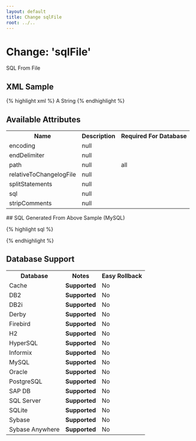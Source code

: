 ```yaml
---
layout: default
title: Change sqlFile
root: ../..
---
```


# Change: 'sqlFile'

SQL From File

## XML Sample ##

{% highlight xml %}
<sqlFile encoding="A String"
        endDelimiter="A String"
        path="A String"
        relativeToChangelogFile="true"
        splitStatements="true"
        stripComments="true">A String</sqlFile>
{% endhighlight %}

## Available Attributes ##

<table>
<tr><th>Name</th><th>Description</th><th>Required For Database</th></tr>
<tr><td>encoding</td><td>null</td><td></td></tr>
<tr><td>endDelimiter</td><td>null</td><td></td></tr>
<tr><td>path</td><td>null</td><td>all</td></tr>
<tr><td>relativeToChangelogFile</td><td>null</td><td></td></tr>
<tr><td>splitStatements</td><td>null</td><td></td></tr>
<tr><td>sql</td><td>null</td><td></td></tr>
<tr><td>stripComments</td><td>null</td><td></td></tr>
</table>
## SQL Generated From Above Sample (MySQL)

{% highlight sql %}

{% endhighlight %}

## Database Support

<table style='border:1;'>
<tr><th>Database</th><th>Notes</th><th>Easy Rollback</th></tr>
<tr><td>Cache</td><td><b>Supported</b></td><td>No</td></tr>
<tr><td>DB2</td><td><b>Supported</b></td><td>No</td></tr>
<tr><td>DB2i</td><td><b>Supported</b></td><td>No</td></tr>
<tr><td>Derby</td><td><b>Supported</b></td><td>No</td></tr>
<tr><td>Firebird</td><td><b>Supported</b></td><td>No</td></tr>
<tr><td>H2</td><td><b>Supported</b></td><td>No</td></tr>
<tr><td>HyperSQL</td><td><b>Supported</b></td><td>No</td></tr>
<tr><td>Informix</td><td><b>Supported</b></td><td>No</td></tr>
<tr><td>MySQL</td><td><b>Supported</b></td><td>No</td></tr>
<tr><td>Oracle</td><td><b>Supported</b></td><td>No</td></tr>
<tr><td>PostgreSQL</td><td><b>Supported</b></td><td>No</td></tr>
<tr><td>SAP DB</td><td><b>Supported</b></td><td>No</td></tr>
<tr><td>SQL Server</td><td><b>Supported</b></td><td>No</td></tr>
<tr><td>SQLite</td><td><b>Supported</b></td><td>No</td></tr>
<tr><td>Sybase</td><td><b>Supported</b></td><td>No</td></tr>
<tr><td>Sybase Anywhere</td><td><b>Supported</b></td><td>No</td></tr>
</table>
